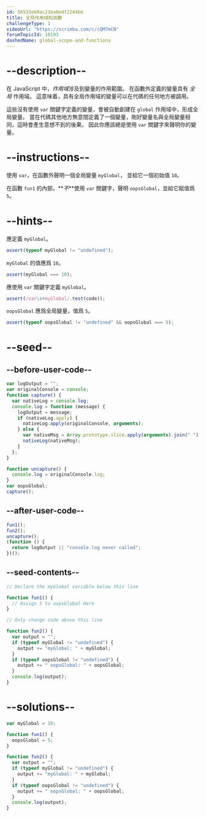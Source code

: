 ```yaml
---
id: 56533eb9ac21ba0edf2244be
title: 全局作用域和函數
challengeType: 1
videoUrl: "https://scrimba.com/c/cQM7mCN"
forumTopicId: 18193
dashedName: global-scope-and-functions
---
```


# --description--

在 JavaScript 中，<dfn>作用域</dfn>涉及到變量的作用範圍。 在函數外定義的變量具有 <dfn>全局</dfn> 作用域。 這意味着，具有全局作用域的變量可以在代碼的任何地方被調用。

這些沒有使用 `var` 關鍵字定義的變量，會被自動創建在 `global` 作用域中，形成全局變量。 當在代碼其他地方無意間定義了一個變量，剛好變量名與全局變量相同，這時會產生意想不到的後果。 因此你應該總是使用 `var` 關鍵字來聲明你的變量。

# --instructions--

使用 `var`，在函數外聲明一個全局變量 `myGlobal`， 並給它一個初始值 `10`。

在函數 `fun1` 的內部，**_不_**使用 `var` 關鍵字，聲明 `oopsGlobal`，並給它賦值爲 `5`。

# --hints--

應定義 `myGlobal`。

```js
assert(typeof myGlobal != "undefined");
```

`myGlobal` 的值應爲 `10`。

```js
assert(myGlobal === 10);
```

應使用 `var` 關鍵字定義 `myGlobal`。

```js
assert(/var\s+myGlobal/.test(code));
```

`oopsGlobal` 應爲全局變量，值爲 `5`。

```js
assert(typeof oopsGlobal != "undefined" && oopsGlobal === 5);
```

# --seed--

## --before-user-code--

```js
var logOutput = "";
var originalConsole = console;
function capture() {
  var nativeLog = console.log;
  console.log = function (message) {
    logOutput = message;
    if (nativeLog.apply) {
      nativeLog.apply(originalConsole, arguments);
    } else {
      var nativeMsg = Array.prototype.slice.apply(arguments).join(" ");
      nativeLog(nativeMsg);
    }
  };
}

function uncapture() {
  console.log = originalConsole.log;
}
var oopsGlobal;
capture();
```

## --after-user-code--

```js
fun1();
fun2();
uncapture();
(function () {
  return logOutput || "console.log never called";
})();
```

## --seed-contents--

```js
// Declare the myGlobal variable below this line

function fun1() {
  // Assign 5 to oopsGlobal Here
}

// Only change code above this line

function fun2() {
  var output = "";
  if (typeof myGlobal != "undefined") {
    output += "myGlobal: " + myGlobal;
  }
  if (typeof oopsGlobal != "undefined") {
    output += " oopsGlobal: " + oopsGlobal;
  }
  console.log(output);
}
```

# --solutions--

```js
var myGlobal = 10;

function fun1() {
  oopsGlobal = 5;
}

function fun2() {
  var output = "";
  if (typeof myGlobal != "undefined") {
    output += "myGlobal: " + myGlobal;
  }
  if (typeof oopsGlobal != "undefined") {
    output += " oopsGlobal: " + oopsGlobal;
  }
  console.log(output);
}
```

